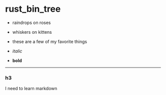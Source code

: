 # rust_bin_tree

- raindrops on roses
- whiskers on kittens
- these are a few of my favorite things

- *italic*
- **bold**

---

### h3
I need to learn markdown
